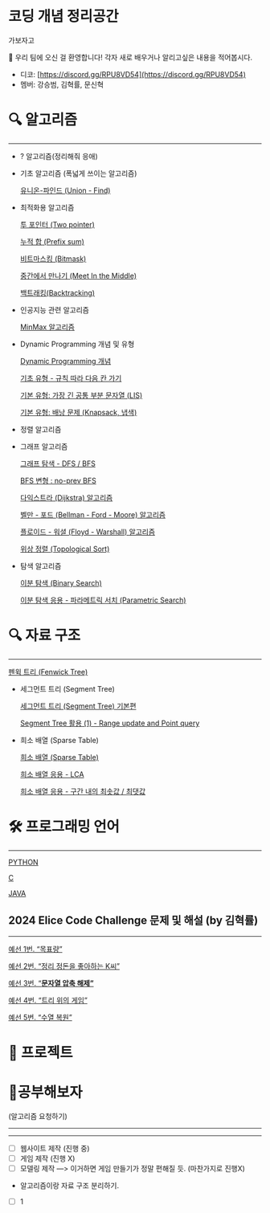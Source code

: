 # 코딩 개념 정리공간

가보자고

<aside>
👋 우리 팀에 오신 걸 환영합니다! 각자 새로 배우거나 알리고싶은 내용을 적어봅시다.

- 디코: [https://discord.gg/RPU8VD54](https://discord.gg/RPU8VD54)
- 멤버: 강승범, 김혁률, 문신혁
</aside>

# 🔍 알고리즘

---

- ? 알고리즘(정리해줘 응애)
- 기초 알고리즘 (폭넓게 쓰이는 알고리즘)
    
    [유니온-파인드 (Union - Find) ](Algorithm/Fundamental/Union-Find.md)
    
- 최적화용 알고리즘
    
    [투 포인터 (Two pointer)](Algorithm/Optimization/Two_pointer.md)
    
    [누적 합 (Prefix sum)](Algorithm/Optimization/Prefix_sum.md)
    
    [비트마스킹 (Bitmask)](Algorithm/Optimization/Bitmask.md)
    
    [중간에서 만나기 (Meet In the Middle) ](Algorithm/Optimization/Meet_In_the_Middle.md)
    
    [백트래킹(Backtracking)](Algorithm/Optimization/백트래킹(Backtracking).md)
    
- 인공지능 관련 알고리즘
    
    [MinMax 알고리즘](Algorithm/AI/MinMax.md)
    
- Dynamic Programming 개념 및 유형
    
    [Dynamic Programming 개념](Algorithm/Dynamic_Programming/Dynamic_Programming.md)
    
    [기초 유형 - 규칙 따라 다음 칸 가기](Algorithm/Dynamic_Programming/LCS.md)
    
    [기본 유형: 가장 긴 공통 부분 문자열 (LIS)](Algorithm/Dynamic_Programming/LIS.md)
    
    [기본 유형: 배낭 문제 (Knapsack, 냅색)](Algorithm/Dynamic_Programming/Knapsack.md)
    

- 정렬 알고리즘
- 그래프 알고리즘
    
    [그래프 탐색 - DFS / BFS](Algorithm/Graph/DFS_BFS.md)
    
    [BFS 변형 : no-prev BFS](Algorithm/Graph/No-prev_BFS.md)
    
    [다익스트라 (Dijkstra) 알고리즘](Algorithm/Graph/Dijkstra.md)
    
    [벨만 - 포드 (Bellman - Ford - Moore) 알고리즘](Algorithm/Graph/Bellman-Ford-Moore.md)
    
    [플로이드 - 워셜 (Floyd - Warshall) 알고리즘 ](Algorithm/Graph/Floyd-Warshall.md)
    
    [위상 정렬 (Topological Sort)](Algorithm/Graph/Topological_Sort.md)
    
- 탐색 알고리즘
    
    [이분 탐색 (Binary Search)](Algorithm/Search/Binary_Search.md)
    
    [이분 탐색 응용 - 파라메트릭 서치 (Parametric Search)](Algorithm/Search/Parametric_search.md)
    

# 🔍 자료 구조

---

[펜윅 트리 (Fenwick Tree)](Data_Structure/Fenwick_Tree.md)

- 세그먼트 트리 (Segment Tree)
    
    [세그먼트 트리 (Segment Tree) 기본편](Data_Structure/Segment_Tree/Segment_Tree.md)
    
    [Segment Tree 활용 (1) - Range update and Point query](Data_Structure/Segment_Tree/Segment_Tree(Range_update_and_Point_q).md)
    
- 희소 배열 (Sparse Table)
    
    [희소 배열 (Sparse Table)](Data_Structure/Sparse_Table/Sparse_Table.md)
    
    [희소 배열 응용 - LCA](Data_Structure/Sparse_Table/LCA.md)
    
    [희소 배열 응용 - 구간 내의 최솟값 / 최댓값](Data_Structure/Sparse_Table/Sparse_Table_using.md)
    

# 🛠 프로그래밍 언어

---

[PYTHON](Lang/PYTHON.md)

[C](Lang/C.md)

[JAVA](Lang/JAVA.md)

## 2024 Elice Code Challenge 문제 및 해설 (by 김혁률)

---

[예선 1번. “목표량” ](Elice/예선_1번_“목표량”.md)

[예선 2번. “정리 정돈을 좋아하는 K씨”](Elice/예선_2번_“정리_정돈을_좋아하는_K씨”.md)

[예선 3번. “**문자열 압축 해제”**](Elice/예선_3번_“문자열_압축_해제”.md)

[예선 4번. “트리 위의 게임” ](Elice/예선_4번_“트리_위의_게임”.md)

[예선 5번. “수열 복원” ](Elice/예선_5번_“수열_복원”.md)

# 📂 프로젝트

# 🔭공부해보자

(알고리즘 요청하기)

---

---

- [ ]  웹사이트 제작 (진행 중)
- [ ]  게임 제작 (진행 X)
- [ ]  모델링 제작 —> 이거하면 게임 만들기가 정말 편해질 듯. (마찬가지로 진행X)

 - 알고리즘이랑 자료 구조 분리하기. 

- [ ]  1
